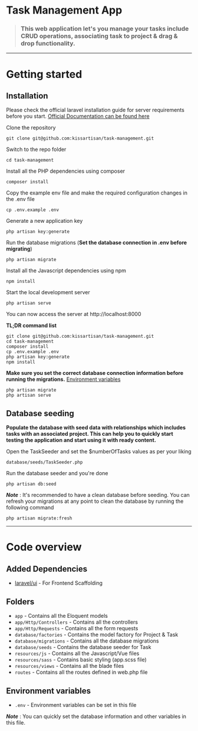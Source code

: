 # Task Management App

> ### This web application let's you manage your tasks include CRUD operations, associating task to project & drag & drop functionality.

----------

# Getting started

## Installation

Please check the official laravel installation guide for server requirements before you start. [Official Documentation can be found here](https://laravel.com/docs/5.4/installation#installation)


Clone the repository

    git clone git@github.com:kissartisan/task-management.git

Switch to the repo folder

    cd task-management

Install all the PHP dependencies using composer

    composer install

Copy the example env file and make the required configuration changes in the .env file

    cp .env.example .env

Generate a new application key

    php artisan key:generate

Run the database migrations (**Set the database connection in .env before migrating**)

    php artisan migrate

Install all the Javascript dependencies using npm

    npm install

Start the local development server

    php artisan serve

You can now access the server at http://localhost:8000

**TL;DR command list**

    git clone git@github.com:kissartisan/task-management.git
    cd task-management
    composer install
    cp .env.example .env
    php artisan key:generate
    npm install

**Make sure you set the correct database connection information before running the migrations.** [Environment variables](#environment-variables)

    php artisan migrate
    php artisan serve

## Database seeding

**Populate the database with seed data with relationships which includes tasks with an associated project. This can help you to quickly start testing the application and start using it with ready content.**

Open the TaskSeeder and set the $numberOfTasks values as per your liking

    database/seeds/TaskSeeder.php

Run the database seeder and you're done

    php artisan db:seed

***Note*** : It's recommended to have a clean database before seeding. You can refresh your migrations at any point to clean the database by running the following command

    php artisan migrate:fresh

----------

# Code overview

## Added Dependencies

- [laravel/ui](https://github.com/laravel/ui) - For Frontend Scaffolding

## Folders

- `app` - Contains all the Eloquent models
- `app/Http/Controllers` - Contains all the controllers
- `app/Http/Requests` - Contains all the form requests
- `database/factories` - Contains the model factory for Project & Task
- `database/migrations` - Contains all the database migrations
- `database/seeds` - Contains the database seeder for Task
- `resources/js` - Contains all the Javascript/Vue files
- `resources/sass` - Contains basic styling (app.scss file)
- `resources/views` - Contains all the blade files
- `routes` - Contains all the routes defined in web.php file

## Environment variables

- `.env` - Environment variables can be set in this file

***Note*** : You can quickly set the database information and other variables in this file.
